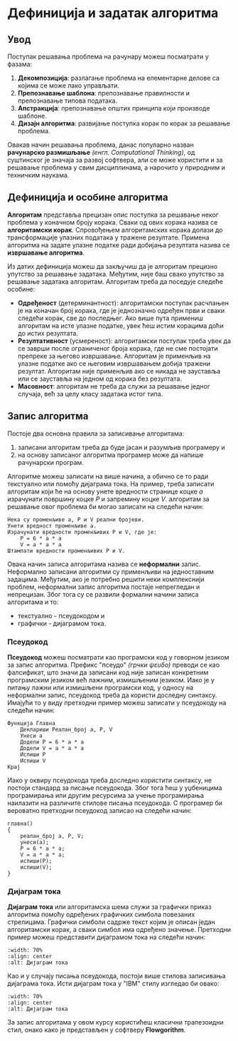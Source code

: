 # Дефиниција и задатак алгоритма

## Увод

Поступак решавања проблема на рачунару можеш посматрати у фазама:

1. **Декомпозиција**: разлагање проблема на елементарне делове са којима се
може лако управљати.
2. **Препознавање шаблона**: препознавање правилности и препознавање типова
података.
3. **Апстракција**: препознавање општих принципа који производе шаблоне.
4. **Дизајн алгоритма**: развијање поступка корак по корак за решавање
проблема.

Овакав начин решавања проблема, данас популарно назван **рачунарско размишљање**
*(енгл. Computational Thinking)*, од суштинског је значаја за развој софтвера,
али се може користити и за решавање проблема у свим дисциплинама, а нарочито у
природним и техничким наукама.

## Дефиниција и особине алгоритма

**Алгоритам** представља прецизан опис поступка за решавање неког проблема у
коначном броју корака. Сваки од ових корака назива се **алгоритамски корак**.
Спровођењем алгоритамских корака долази до трансформације улазних података у
тражене резултате. Примена алгоритма на задате улазне податке ради добијања
резултата назива се **извршавање алгоритма**.

Из датих дефиниција можеш да закључиш да је алгоритам прецизно упутство за
решавање задатака. Међутим, није баш свако упутство за решавање задатака
алгоритам. Алгоритам треба да поседује следеће особине:

* **Одређеност** (детерминантност): алгоритамски поступак расчлањен је на
коначан број корака, где је једнозначно одређен први и сваки следећи корак,
све до последњег. Ако више пута примениш алгоритам на исте улазне податке,
увек ћеш истим корацима доћи до истих резултата.
* **Резултативност** (усмереност): алгоритамски поступак треба увек да се
заврши после ограниченог броја корака, где не сме постојати препреке за његово
извршавање. Алгоритам је применљив на улазне податке ако се његовим извршавањем
добија тражени резултат. Алгоритам није применљив ако се никада не зауставља
или се зауставља на једном од корака без резултата.
* **Масовност**: алгоритам не треба да служи за решавање једног случаја, већ за
целу класу задатака истог типа.

## Запис алгоритма

Постоје два основна правила за записивање алгоритама:

1. записани алгоритам треба да буде јасан и разумљив програмеру и
2. на основу записаног алгоритма програмер може да напише рачунарски програм.

Алгоритме можеш записати на више начина, а обично се то ради текстуално или
помоћу дијаграма тока. На пример, треба записати алгоритам који ће на основу
унете вредности странице коцке $а$ израчунати површину коцке $P$ и запремину
коцке $V$. алгоритам за решавање овог проблема би могао записати на следећи
начин:

```text
Нека су променљиве a, P и V реални бројеви.
Унети вредност променљиве а.
Израчунати вредности променљивих P и V, где је:
    P = 6 * a * a
    V = a * a * a
Штампати вредности променљивих P и V.
```

Овака начин записа алгоритама назива се **неформални** запис. Неформално
записани алгоритми су применљиви на једноставним задацима. Међутим, ако је
потребно решити неки комплекснији проблем, неформални запис алгоритма
постаје непрегледан и непрецизан. Због тога су се развили формални начини
записа алгоритама и то:

* текстуално - псеудокодом и
* графички - дијаграмом тока.

### Псеудокод

**Псеудокод** можеш посматрати као програмски код у говорном језиком за запис
алгоритма. Префикс "псеудо" *(грчки ψευδο)* преводи се као фалсификат, што
значи да записани код није записан конкретним програмским језиком већ лажним,
измишљеним језиком. Иако је у питању лажни или измишљени програмски код, у
односу на неформални запис, псеудокод треба да користи доследну синтаксу.
Имајући то у виду претходни пример можеш записати у псеудокоду на следећи
начин:

```text
Функција Главна
    Деклариши Реалан_број a, P, V
    Унеси a
    Додели P = 6 * a * a
    Додели V = a * a * a
    Испиши P
    Испиши V
Крај
```

Иако у оквиру псеудокода треба доследно користити синтаксу, не постоји стандард
за писање псеудокода. Због тога ћеш у уџбеницима програмирања или другим
ресурсима за учење програмирања наилазити на различите стилове писања
псеудокода. C програмер би вероватно претходни псеудокод записао на следећи
начин:

```text
главна()
{
    реалан_број a, P, V;
    унеси(a);
    P = 6 * a * a;
    V = a * a * a;
    испиши(P);
    испиши(V);
}
```

### Дијаграм тока

**Дијаграм тока** или алгоритамска шема служи за графички приказ алгоритма
помоћу одређених графичких симбола повезаних стрелицама. Графички симболи
садрже текст којим је описан један алгоритамски корак, а сваки симбол
има одређено значење. Претходни пример можеш представити дијаграмом тока на
следећи начин:

```{image} ../_images/definicija_i_zadatak.png
:width: 70%
:align: center
:alt: Дијаграм тока
```

Као и у случају писања псеудокода, постоји више стилова записивања дијаграма
тока. Исти дијаграм тока у "IBM" стилу изгледао би овако:

```{image} ../_images/definicija_i_zadatak_ibm.png
:width: 70%
:align: center
:alt: Дијаграм тока
```

За запис алгоритама у овом курсу користићеш класични трапезоидни стил, онако
како је представљен у софтверу **Flowgorithm**.
